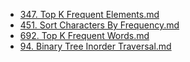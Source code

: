 * [347. Top K Frequent Elements.md](../../Leetcode/347.%20Top%20K%20Frequent%20Elements)
* [451. Sort Characters By Frequency.md](../../Leetcode/451.%20Sort%20Characters%20By%20Frequency)
* [692. Top K Frequent Words.md](../../Leetcode/692.%20Top%20K%20Frequent%20Words)
* [94. Binary Tree Inorder Traversal.md](../../Leetcode/94.%20Binary%20Tree%20Inorder%20Traversal)
